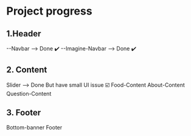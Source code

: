 # Project progress

## 1.Header
--Navbar --> Done :heavy_check_mark:
--Imagine-Navbar --> Done :heavy_check_mark:
## 2. Content
Slider --> Done But have small UI issue :ballot_box_with_check:
Food-Content 
About-Content
Question-Content
## 3. Footer
Bottom-banner
Footer
